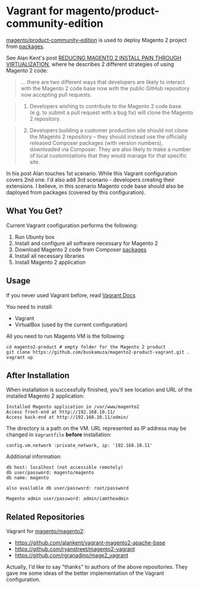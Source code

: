 # Vagrant for magento/product-community-edition

[magento/product-community-edition](https://packagist.org/packages/magento/product-community-edition) is used to deploy Magento 2 project from [packages](http://packages.magento.com/).

See Alan Kent's post [REDUCING MAGENTO 2 INSTALL PAIN THROUGH VIRTUALIZATION](https://alankent.wordpress.com/2014/12/21/reducing-magento-2-install-pain-through-virtualization/), where he describes 2 different strategies of using Magento 2 code:
> ... there are two different ways that developers are likely to interact with the Magento 2 code base now with the public GitHub repository now accepting pull requests.

> 1. Developers wishing to contribute to the Magento 2 code base (e.g. to submit a pull request with a bug fix) will clone the Magento 2 repository.

> 2. Developers building a customer production site should not clone the Magento 2 repository – they should instead use the officially released Composer packages (with version numbers), downloaded via Composer. They are also likely to make a number of local customizations that they would manage for that specific site.

In his post Alan touches 1st scenario. While this Vagrant configuration covers 2nd one. I'd also add 3rd scenario - developers creating their extensions. I believe, in this scenario Magento code base should also be daployed from packages (covered by this configuration).

## What You Get?

Current Vagrant configuration performs the following:

1. Run Ubunty box
2. Install and configure all software necessary for Magento 2
3. Download Magento 2 code from Composer [packages](http://packages.magento.com/)
4. Install all necessary libraries
5. Install Magento 2 application

## Usage

If you never used Vagrant before, read [Vagrant Docs](https://docs.vagrantup.com/v2/)

You need to install:
- Vagrant
- VirtualBox (used by the current configuration)

All you need to run Magento VM is the following:
```
cd magento2-product # empty folder for the Magento 2 product
git clone https://github.com/buskamuza/magento2-product-vagrant.git .
vagrant up
```

## After Installation

When installation is successfully finished, you'll see location and URL of the installed Magento 2 application:
```
Installed Magento application in /var/www/magento2
Access front-end at http://192.168.10.11/
Access back-end at http://192.168.10.11/admin/
```
The directory is a path on the VM.
URL represented as IP address may be changed in `Vagrantfile` **before** installation:
```
config.vm.network :private_network, ip: '192.168.10.11'
```

Additional information:

```
db host: localhost (not accessible remotely)
db user/password: magento/magento
db name: magento

also available db user/password: root/password

Magento admin user/password: admin/iamtheadmin
```

## Related Repositories

Vagrant for [magento/magento2](https://github.com/magento/magento2):
- https://github.com/alankent/vagrant-magento2-apache-base
- https://github.com/ryanstreet/magento2-vagrant
- https://github.com/rgranadino/mage2_vagrant

Actually, I'd like to say "thanks" to authors of the above repositories. They gave me some ideas of the better implementation of the Vagrant configuration.

